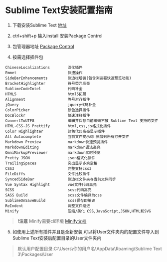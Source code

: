 # Sublime Text安装配置指南
1. 下载安装Sublime Text  [地址](http://www.sublimetext.com/)

2. ctrl+shift+p 输入install 安装Package Control

3. 包管理器地址
[Package Control](https://packagecontrol.io/)

4. 按需选择插件包
```
ChineseLocalizations        汉化插件
Emmet                       快捷操作
SideBarEnhancements         侧边栏增强(包含浏览器快速预览功能)
BracketHighlighter          符号荧光高亮
SublimeCodeIntel            代码补全
HTML5                       html5拓展
Alignment                   等号对齐插件
jQuery                      jquery代码补全
ColorPicker                 颜色选择插件
DocBlockr                   快速注释插件
ConvertToUTF8               编辑并保存目前编码不被 Sublime Text 支持的文件
HTML-CSS-JS Prettify        html,css,js格式化插件
Color Highlighter           颜色代码高亮显示插件
All Autocomplete            当前文件提示词 拓展到所有打开文件
Markdown Preview            markdown快速预览插件
MarkdownEditing             markdown语法高亮
OmniMarkupPreviewer         markdown实时预览
Pretty JSON                 json格式化插件
TrailingSpaces              突出显示多余空格
CSS3                        完整支持css3
FileDiffs                   文件比较插件
SyncedSideBar               侧边栏文件夹与当前文件同步
Vue Syntax Highlight        vue文件代码高亮
SCSS                        scss代码高亮
SASS Build                  scss文件编译为css
SublimeOnSaveBuild          scss保存即编译
ReIndent                    调整文件缩进
Minify                      压缩/美化 CSS,JavaScript,JSON,HTML和SVG
```
>__!注意__ Minify需要cli环境  [Minify文档](https://packagecontrol.io/packages/Minify)
5. 如使用上述所有插件并且是全新安装,可以将User文件夹内的配置文件导入到Sublime Text安装后配置目录的User文件夹内
>默认用户配置目录:C:\Users\你的用户名\AppData\Roaming\Sublime Text 3\Packages\User
